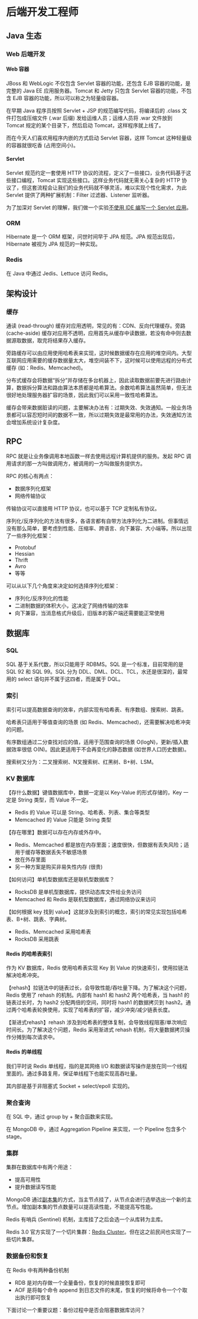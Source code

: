 # 后端开发工程师

## Java 生态
### Web 后端开发
#### Web 容器
JBoss 和 WebLogic 不仅包含 Servlet 容器的功能，还包含 EJB 容器的功能，是完整的 Java EE 应用服务器。Tomcat 和 Jetty 只包含 Servlet 容器的功能，不包含 EJB 容器的功能，所以可以称之为轻量级容器。

在早期 Java 程序员按照 Servlet + JSP 的规范编写代码，将编译后的 .class 文件打包成压缩文件 (.war 后缀) 发给运维人员；运维人员将 .war 文件放到 Tomcat 规定的某个目录下，然后启动 Tomcat，这样程序就上线了。

而在今天人们喜欢用程序内嵌的方式启动 Servlet 容器，这样 Tomcat 这种轻量级的容器就很吃香 (占用空间小)。

#### Servlet
Servlet 规范约定一套使用 HTTP 协议的流程，定义了一些接口，业务代码基于这些接口编程，Tomcat 实现这些接口。这样业务代码就无需关心复杂的 HTTP 协议了，但这套流程会让我们的业务代码就不够灵活，难以实现个性化需求，为此 Servlet 提供了两种扩展机制：Filter 过滤器、Listener 监听器。

为了加深对 Servlet 的理解，我们做一个实验[不使用 IDE 编写一个 Servlet 应用](https://time.geekbang.org/column/article/95808)。

### ORM
Hibernate 是一个 ORM 框架，问世时间早于 JPA 规范。JPA 规范出现后，Hibernate 被视为 JPA 规范的一种实现。

### Redis
在 Java 中通过 Jedis、Lettuce 访问 Redis。

## 架构设计
### 缓存
通读 (read-through) 缓存对应用透明，常见的有：CDN、反向代理缓存。旁路 (cache-aside) 缓存对应用不透明，应用首先从缓存中读数据，若没有命中则去数据源取数据，取完将结果存入缓存。

旁路缓存可以由应用使用哈希表来实现，这时候数据缓存在应用的堆空间内。大型互联网应用需要的缓存数据量太大，堆空间装不下，这时候可以使用远程的分布式缓存 (如：Redis、Memcached)。

分布式缓存会将数据“拆分”并存储在多台机器上，因此读取数据前要先进行路由计算，数据拆分算法和路由算法本质都是哈希算法。余数哈希算法虽然简单，但无法很好地处理服务器扩容的场景，因此我们可以采用一致性哈希算法。

缓存会带来数据脏读的问题，主要解决办法有：过期失效、失效通知。一般业务场景都可以容忍短时间的数据不一致，所以过期失效是最常用的办法，失效通知方法会增加系统设计复杂度。

## RPC
RPC 就是让业务像调用本地函数一样去使用远程计算机提供的服务。发起 RPC 调用请求的那一方叫做调用方，被调用的一方叫做服务提供方。

RPC 的核心有两点：
- 数据序列化框架
- 网络传输协议

传输协议可以直接用 HTTP 协议，也可以基于 TCP 定制私有协议。

序列化/反序列化的方法有很多，各语言都有自带方法序列化为二进制。但事情远没有那么简单，要考虑到性能、压缩率、跨语言、向下兼容、大小端等。所以出现了一些序列化框架：
- Protobuf
- Hessian
- Thrift
- Avro
- 等等

可以从以下几个角度来决定如何选择序列化框架：
- 序列化/反序列化的性能
- 二进制数据的体积大小，这决定了网络传输的效率
- 向下兼容，当消息格式升级后，旧版本的客户端还需要能正常使用

## 数据库
### SQL
SQL 基于关系代数，所以只能用于 RDBMS。SQL 是一个标准，目前常用的是 SQL 92 和 SQL 99。SQL 分为 DDL、DML、DCL、TCL，水还是很深的，最常用的 select 语句并不属于这四者，而是属于 DQL。

### 索引
索引可以提高数据查询的效率，内部实现有哈希表、有序数组、搜索树、跳表。

哈希表只适用于等值查询的场景 (如 Redis、Memcached)，还需要解决哈希冲突的问题。

有序数组通过二分查找对应的值，适用于范围查询的场景 O(logN)，更新/插入数据效率很低 O(N)。因此更适用于不会再变化的静态数据 (如世界人口历史数据)。

搜索树又分为：二叉搜索树、N叉搜索树、红黑树、B+树、LSM。

### KV 数据库

【存什么数据】键值数据库中，数据一定是以 Key-Value 的形式存储的，Key 一定是 String 类型，而 Value 不一定。
- Redis 的 Value 可以是 String、哈希表、列表、集合等类型
- Memcached 的 Value 只能是 String 类型

【存在哪里】数据可以存在内存或外存中。
- Redis、Memcached 都是放在内存里面；速度很快，但数据有丢失风险；适用于缓存等数据丢失不敏感场景
- 放在外存里面
- 另一种方案是购买非易失性内存 (很贵)

【如何访问】单机型数据库还是联机型数据库？
- RocksDB 是单机型数据库，提供动态库文件给业务访问
- Memcached 和 Redis 是联机型数据库，通过网络协议来访问

【如何根据 key 找到 value】这就涉及到索引的概念，索引的常见实现包括哈希表、B+树、跳表、字典树。
- Redis、Memcached 采用哈希表
- RocksDB 采用跳表

#### Redis 的哈希表索引
作为 KV 数据库，Redis 使用哈希表实现 Key 到 Value 的快速索引，使用拉链法解决哈希冲突。

【rehash】拉链法中的链表过长，会导致性能/吞吐量下降。为了解决这个问题，Redis 使用了 rehash 的机制。内部有 hash1 和 hash2 两个哈希表，当 hash1 的链表过长时，为 hash2 分配两倍的空间，同时将 hash1 的数据拷贝到 hash2。通过两个哈希表轮换使用，实现了哈希表的扩容，减少冲突/减少链表长度。

【渐进式rehash】rehash 涉及到哈希表的整体复制，会导致线程阻塞/单次响应时间长。为了解决这个问题，Redis 采用渐进式 rehash 机制，将大量数据拷贝操作分摊到每次请求中。

#### Redis 的单线程
我们平时说 Redis 单线程，指的是其网络 I/O 和数据读写操作是放在同一个线程里面的。通过多路复用，保证单线程下也能实现高吞吐量。

其内部是基于非阻塞式 Socket + select/epoll 实现的。

### 聚合查询
在 SQL 中，通过 group by + 聚合函数来实现。

在 MongoDB 中，通过 Aggregation Pipeline 来实现，一个 Pipeline 包含多个 stage。

### 集群
集群在数据库中有两个用途：
- 提高可用性
- 提升数据读写性能

MongoDB 通过[副本集](https://docs.mongodb.com/manual/replication/)的方式，当主节点挂了，从节点会进行选举选出一个新的主节点。增加副本集的节点数量可以提高读性能，不能提高写性能。

Redis 有哨兵 (Sentinel) 机制，主库挂了之后会选一个从库转为主库。

Redis 3.0 官方实现了一个切片集群：[Redis Cluster](https://redis.io/topics/cluster-spec)。但在这之前民间也实现了一些切片集群。

### 数据备份和恢复
在 Redis 中有两种备份机制
- RDB 是对内存做一个全量备份，恢复的时候直接恢复即可
- AOF 是将每个命令 append 到日志文件的末尾，恢复的时候将命令一个个取出执行即可恢复

下面讨论一个重要议题：备份过程中是否会阻塞数据库访问？
